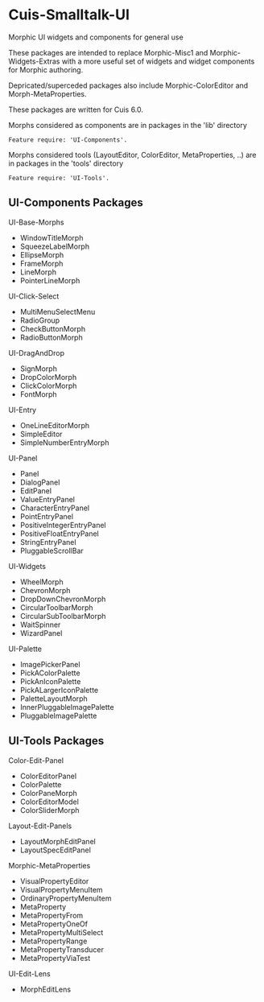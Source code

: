 # Cuis-Smalltalk-UI
Morphic UI widgets and components for general use

These packages are intended to replace 
Morphic-Misc1 and Morphic-Widgets-Extras 
with a more useful set of 
widgets and widget components 
for Morphic authoring.

Depricated/superceded packages also include
Morphic-ColorEditor and Morph-MetaProperties.


These packages are written for Cuis 6.0.

Morphs considered as components are in packages in the 'lib' directory

```smalltalk
Feature require: 'UI-Components'.
```

Morphs considered tools (LayoutEditor, ColorEditor, MetaProperties, ..) are in packages in the 'tools' directory

```smalltalk
Feature require: 'UI-Tools'.
```

## UI-Components Packages

UI-Base-Morphs
- WindowTitleMorph
- SqueezeLabelMorph
- EllipseMorph
- FrameMorph
- LineMorph
- PointerLineMorph

UI-Click-Select
- MultiMenuSelectMenu
- RadioGroup
- CheckButtonMorph
- RadioButtonMorph

UI-DragAndDrop
- SignMorph
- DropColorMorph
- ClickColorMorph
- FontMorph

UI-Entry
- OneLineEditorMorph
- SimpleEditor
- SimpleNumberEntryMorph

UI-Panel
- Panel
- DialogPanel
- EditPanel
- ValueEntryPanel
- CharacterEntryPanel
- PointEntryPanel
- PositiveIntegerEntryPanel
- PositiveFloatEntryPanel
- StringEntryPanel
- PluggableScrollBar

UI-Widgets
- WheelMorph
- ChevronMorph
- DropDownChevronMorph
- CircularToolbarMorph
- CircularSubToolbarMorph
- WaitSpinner
- WizardPanel

UI-Palette
- ImagePickerPanel
- PickAColorPalette
- PickAnIconPalette
- PickALargerIconPalette
- PaletteLayoutMorph
- InnerPluggableImagePalette
- PluggableImagePalette

## UI-Tools Packages

Color-Edit-Panel
- ColorEditorPanel
- ColorPalette
- ColorPaneMorph
- ColorEditorModel
- ColorSliderMorph

Layout-Edit-Panels
- LayoutMorphEditPanel
- LayoutSpecEditPanel

Morphic-MetaProperties
- VisualPropertyEditor
- VisualPropertyMenuItem
- OrdinaryPropertyMenuItem
- MetaProperty
- MetaPropertyFrom
- MetaPropertyOneOf
- MetaPropertyMultiSelect
- MetaPropertyRange
- MetaPropertyTransducer
- MetaPropertyViaTest

UI-Edit-Lens
- MorphEditLens

